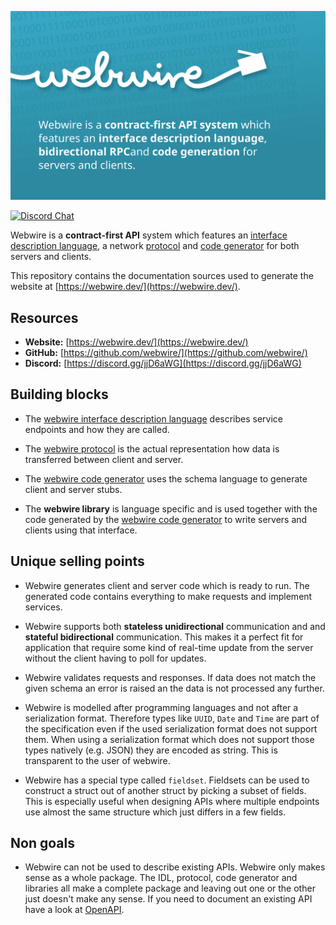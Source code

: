 ![webwire logo](./teaser.svg)

[![Discord Chat](https://img.shields.io/discord/726922033039933472?label=Discord+Chat&color=%23677bc4&logo=discord&logoColor=white&style=for-the-badge)](https://discord.gg/jjD6aWG)

Webwire is a **contract-first API** system which features an
[interface description language](./idl.md),
a network [protocol](./protocol/index.md) and
[code generator](./codegen.md) for both servers and clients.

This repository contains the documentation sources used to generate
the website at [https://webwire.dev/](https://webwire.dev/).

## Resources

- **Website:** [https://webwire.dev/](https://webwire.dev/)
- **GitHub:** [https://github.com/webwire/](https://github.com/webwire/)
- **Discord:** [https://discord.gg/jjD6aWG](https://discord.gg/jjD6aWG)

## Building blocks

- The [webwire interface description language](./idl.md)
  describes service endpoints and how they are called.

- The [webwire protocol](./protocol/index.md) is the actual representation
  how data is transferred between client and server.

- The [webwire code generator](./codegen.md) uses the schema
  language to generate client and server stubs.

- The **webwire library** is language specific and is used together
  with the code generated by the [webwire code generator](./codegen.md)
  to write servers and clients using that interface.


## Unique selling points

- Webwire generates client and server code which is ready to run. The
  generated code contains everything to make requests and implement
  services.

- Webwire supports both **stateless unidirectional** communication and and
  **stateful bidirectional** communication. This makes it a perfect fit for
  application that require some kind of real-time update from the server
  without the client having to poll for updates.

- Webwire validates requests and responses. If data does not match the
  given schema an error is raised an the data is not processed any
  further.

- Webwire is modelled after programming languages and not after a
  serialization format. Therefore types like `UUID`, `Date` and `Time`
  are part of the specification even if the used serialization format
  does not support them. When using a serialization format which does
  not support those types natively (e.g. JSON) they are encoded as
  string. This is transparent to the user of webwire.

- Webwire has a special type called `fieldset`. Fieldsets can be used to
  construct a struct out of another struct by picking a subset of fields.
  This is especially useful when designing APIs where multiple endpoints
  use almost the same structure which just differs in a few fields.


## Non goals

- Webwire can not be used to describe existing APIs. Webwire only makes
  sense as a whole package. The IDL, protocol, code generator and
  libraries all make a complete package and leaving out one or the other
  just doesn't make any sense. If you need to document an existing API
  have a look at
  [OpenAPI](https://swagger.io/docs/specification/about/).
